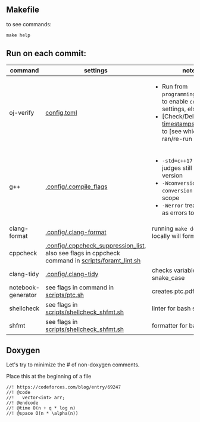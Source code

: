 ## Makefile
to see commands:
```
make help
```

## Run on each commit:
command | settings | notes | see
--- | --- | --- | ---
oj-verify | [config.toml](../.verify-helper/config.toml) | <ul><li>Run from `programming_team_code/` to enable `config.toml` settings, else disabled.</li><li>[Check/Delete] [timestamps.remote.json](../.verify-helper/timestamps.remote.json) to [see which tests ran/re-run all tests].</li></ul> | <ul><li>https://online-judge-tools.github.io/verification-helper/document.html</li><li>https://online-judge-tools.github.io/verification-helper/installer.html</li><li>[Library Checker](https://judge.yosupo.jp/)</li><li>[Aizu Online Judge](https://onlinejudge.u-aizu.ac.jp/courses/list)</li></ul>
g++ | [.config/.compile_flags](.config/.compile_flags) | <ul><li>`-std=c++17` since some judges still have this version</li><li>`-Wconversion`, `-Wsign-conversion` is out of scope</li><li>`-Werror` treats warnings as errors to make CI fail</li></ul> | <ul><li>https://codeforces.com/blog/entry/15547</li><li>https://codeforces.com/blog/entry/74032</li><li>https://codeforces.com/blog/entry/79024</li></ul>
clang-format | [.config/.clang-format](.config/.clang-format) | running `make do_format` locally will format files | https://clang.llvm.org/docs/ClangFormat.html
cppcheck | [.config/.cppcheck_suppression_list](.config/.cppcheck_suppression_list), also see flags in cppcheck command in [scripts/foramt_lint.sh](scripts/foramt_lint.sh) | | https://cppcheck.sourceforge.io/
clang-tidy | [.config/.clang-tidy](.config/.clang-tidy) | checks variables for snake_case | https://clang.llvm.org/extra/clang-tidy/checks/list.html
notebook-generator | see flags in command in [scripts/ptc.sh](scripts/ptc.sh) | creates ptc.pdf | https://github.com/pin3da/notebook-generator 
shellcheck | see flags in [scripts/shellcheck_shfmt.sh](scripts/shellcheck_shfmt.sh) | linter for bash scripts | https://www.shellcheck.net/
shfmt | see flags in [scripts/shellcheck_shfmt.sh](scripts/shellcheck_shfmt.sh) | formatter for bash scripts | https://github.com/mvdan/sh

## Doxygen
Let's try to minimize the # of non-doxygen comments.

Place this at the beginning of a file

```
//! https://codeforces.com/blog/entry/69247
//! @code
//!   vector<int> arr;
//! @endcode
//! @time O(n + q * log n)
//! @space O(n * \alpha(n))
```
